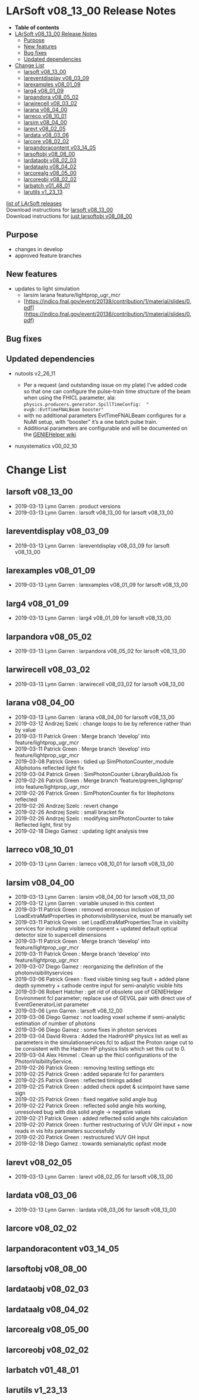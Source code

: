 LArSoft v08\_13\_00 Release Notes
======================================================================

-   **Table of contents**
-   [LArSoft v08\_13\_00 Release Notes](#LArSoft-v08_13_00-Release-Notes)
    -   [Purpose](#Purpose)
    -   [New features](#New-features)
    -   [Bug fixes](#Bug-fixes)
    -   [Updated dependencies](#Updated-dependencies)
-   [Change List](#Change-List)
    -   [larsoft v08\_13\_00](#larsoft-v08_13_00)
    -   [lareventdisplay v08\_03\_09](#lareventdisplay-v08_03_09)
    -   [larexamples v08\_01\_09](#larexamples-v08_01_09)
    -   [larg4 v08\_01\_09](#larg4-v08_01_09)
    -   [larpandora v08\_05\_02](#larpandora-v08_05_02)
    -   [larwirecell v08\_03\_02](#larwirecell-v08_03_02)
    -   [larana v08\_04\_00](#larana-v08_04_00)
    -   [larreco v08\_10\_01](#larreco-v08_10_01)
    -   [larsim v08\_04\_00](#larsim-v08_04_00)
    -   [larevt v08\_02\_05](#larevt-v08_02_05)
    -   [lardata v08\_03\_06](#lardata-v08_03_06)
    -   [larcore v08\_02\_02](#larcore-v08_02_02)
    -   [larpandoracontent v03\_14\_05](#larpandoracontent-v03_14_05)
    -   [larsoftobj v08\_08\_00](#larsoftobj-v08_08_00)
    -   [lardataobj v08\_02\_03](#lardataobj-v08_02_03)
    -   [lardataalg v08\_04\_02](#lardataalg-v08_04_02)
    -   [larcorealg v08\_05\_00](#larcorealg-v08_05_00)
    -   [larcoreobj v08\_02\_02](#larcoreobj-v08_02_02)
    -   [larbatch v01\_48\_01](#larbatch-v01_48_01)
    -   [larutils v1\_23\_13](#larutils-v1_23_13)

[list of LArSoft releases](LArSoft_release_list)\
Download instructions for [larsoft v08\_13\_00](http://scisoft.fnal.gov/scisoft/bundles/larsoft/v08_13_00/larsoft-v08_13_00.html)\
Download instructions for [just larsoftobj v08\_08\_00](http://scisoft.fnal.gov/scisoft/bundles/larsoftobj/v08_08_00/larsoftobj-v08_08_00.html)

Purpose
--------------------

-   changes in develop
-   approved feature branches

New features
------------------------------

-   updates to light simulation
    -   larsim larana feature/lightprop\_ugr\_mcr
    -   [https://indico.fnal.gov/event/20138/contribution/1/material/slides/0.pdf](https://indico.fnal.gov/event/20138/contribution/1/material/slides/0.pdf)

Bug fixes
------------------------

Updated dependencies
----------------------------------------------

-   nutools v2\_26\_11
    -   Per a request (and outstanding issue on my plate) I’ve added code so that one can configure the pulse-train time structure of the beam when using the FHICL parameter, ala: `physics.producers.generator.SpillTimeConfig:  " evgb::EvtTimeFNALBeam booster"`
    -   with no additional parameters EvtTimeFNALBeam configures for a NuMI setup, with “booster” it’s a one batch pulse train.
    -   Additional parameters are configurable and will be documented on the [GENIEHelper wiki](/redmine/projects/nutools/wiki/GENIEHelper)

-   nusystematics v00\_02\_10

Change List
============================

larsoft v08\_13\_00
------------------------------------------

-   2019-03-13 Lynn Garren : product versions
-   2019-03-13 Lynn Garren : larsoft v08\_13\_00 for larsoft v08\_13\_00

lareventdisplay v08\_03\_09
----------------------------------------------------------

-   2019-03-13 Lynn Garren : lareventdisplay v08\_03\_09 for larsoft v08\_13\_00

larexamples v08\_01\_09
--------------------------------------------------

-   2019-03-13 Lynn Garren : larexamples v08\_01\_09 for larsoft v08\_13\_00

larg4 v08\_01\_09
--------------------------------------

-   2019-03-13 Lynn Garren : larg4 v08\_01\_09 for larsoft v08\_13\_00

larpandora v08\_05\_02
------------------------------------------------

-   2019-03-13 Lynn Garren : larpandora v08\_05\_02 for larsoft v08\_13\_00

larwirecell v08\_03\_02
--------------------------------------------------

-   2019-03-13 Lynn Garren : larwirecell v08\_03\_02 for larsoft v08\_13\_00

larana v08\_04\_00
----------------------------------------

-   2019-03-13 Lynn Garren : larana v08\_04\_00 for larsoft v08\_13\_00
-   2019-03-12 Andrzej Szelc : change loops to be by reference rather than by value
-   2019-03-11 Patrick Green : Merge branch ‘develop’ into feature/lightprop\_ugr\_mcr
-   2019-03-11 Patrick Green : Merge branch ‘develop’ into feature/lightprop\_ugr\_mcr
-   2019-03-08 Patrick Green : tidied up SimPhotonCounter\_module Allphotons reflected light fix
-   2019-03-04 Patrick Green : SimPhotonCounter LibraryBuildJob fix
-   2019-02-26 Patrick Green : Merge branch ‘feature/pgreen\_lightprop’ into feature/lightprop\_ugr\_mcr
-   2019-02-26 Patrick Green : SimPhotonCounter fix for litephotons reflected
-   2019-02-26 Andrzej Szelc : revert change
-   2019-02-26 Andrzej Szelc : small bracket fix
-   2019-02-26 Andrzej Szelc : modifying simPhotonCounter to take Reflected light, first try
-   2019-02-18 Diego Gamez : updating light analysis tree

larreco v08\_10\_01
------------------------------------------

-   2019-03-13 Lynn Garren : larreco v08\_10\_01 for larsoft v08\_13\_00

larsim v08\_04\_00
----------------------------------------

-   2019-03-13 Lynn Garren : larsim v08\_04\_00 for larsoft v08\_13\_00
-   2019-03-12 Lynn Garren : variable unused in this context
-   2019-03-11 Patrick Green : removed erroneous inclusion of LoadExtraMatProperties in photonvisibilityservice, must be manually set
-   2019-03-11 Patrick Green : set LoadExtraMatProperties:True in visibilty services for including visible component + updated default optical detector size to supercell dimensions
-   2019-03-11 Patrick Green : Merge branch ‘develop’ into feature/lightprop\_ugr\_mcr
-   2019-03-11 Patrick Green : Merge branch ‘develop’ into feature/lightprop\_ugr\_mcr
-   2019-03-07 Diego Gamez : reorganizing the definition of the photonvisibilityservices
-   2019-03-06 Patrick Green : fixed visible timing seg fault + added plane depth symmetry + cathode centre input for semi-analytic visible hits
-   2019-03-06 Robert Hatcher : get rid of obsolete use of GENIEHelper Environment fcl parameter; replace use of GEVGL pair with direct use of EventGeneratorList parameter
-   2019-03-06 Lynn Garren : larsoft v08\_12\_00
-   2019-03-06 Diego Gamez : not loading voxel scheme if semi-analytic estimation of number of photons
-   2019-03-06 Diego Gamez : some fixes in photon services
-   2019-03-04 David Rivera : Added the HadronHP physics list as well as parameters in the simulationservices.fcl to adjust the Proton range cut to be consistent with the Hadron HP physics lists which set this cut to 0.
-   2019-03-04 Alex Himmel : Clean up the fhicl configurations of the PhotonVisibilityService.
-   2019-02-26 Patrick Green : removing testing settings etc
-   2019-02-25 Patrick Green : added separate fcl for paramters
-   2019-02-25 Patrick Green : reflected timings added
-   2019-02-25 Patrick Green : added check opdet & scintpoint have same sign
-   2019-02-25 Patrick Green : fixed negative solid angle bug
-   2019-02-22 Patrick Green : reflected solid angle hits working, unresolved bug with disk solid angle -\> negative values
-   2019-02-21 Patrick Green : added reflected solid angle hits calculation
-   2019-02-20 Patrick Green : further restructuring of VUV GH input + now reads in vis hits parameters successfully
-   2019-02-20 Patrick Green : restructured VUV GH input
-   2019-02-18 Diego Gamez : towards semianalytic opfast mode

larevt v08\_02\_05
----------------------------------------

-   2019-03-13 Lynn Garren : larevt v08\_02\_05 for larsoft v08\_13\_00

lardata v08\_03\_06
------------------------------------------

-   2019-03-13 Lynn Garren : lardata v08\_03\_06 for larsoft v08\_13\_00

larcore v08\_02\_02
------------------------------------------

larpandoracontent v03\_14\_05
--------------------------------------------------------------

larsoftobj v08\_08\_00
------------------------------------------------

lardataobj v08\_02\_03
------------------------------------------------

lardataalg v08\_04\_02
------------------------------------------------

larcorealg v08\_05\_00
------------------------------------------------

larcoreobj v08\_02\_02
------------------------------------------------

larbatch v01\_48\_01
--------------------------------------------

larutils v1\_23\_13
------------------------------------------
